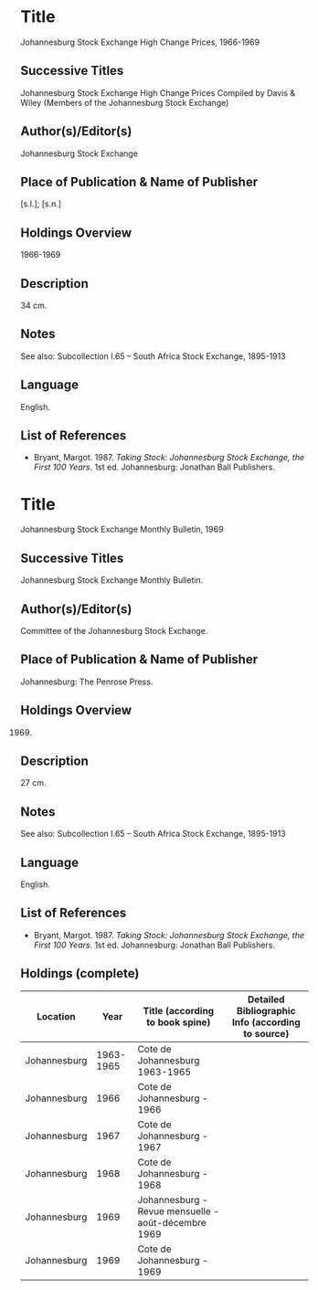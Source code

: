 # Title
Johannesburg Stock Exchange High Change Prices, 1966-1969

## Successive Titles
Johannesburg Stock Exchange High Change Prices Compiled by Davis & Wiley (Members of the Johannesburg Stock Exchange) 

## Author(s)/Editor(s)
Johannesburg Stock Exchange 

## Place of Publication & Name of Publisher
[s.l.]; [s.n.] 

## Holdings Overview
1966-1969

## Description
34 cm.

## Notes
See also:  Subcollection I.65 – South Africa Stock Exchange, 1895-1913

## Language
English.

## List of References
* Bryant, Margot. 1987. *Taking Stock: Johannesburg Stock Exchange, the First 100 Years*. 1st ed. Johannesburg: Jonathan Ball Publishers.

# Title
Johannesburg Stock Exchange Monthly Bulletin, 1969

## Successive Titles
Johannesburg Stock Exchange Monthly Bulletin.

## Author(s)/Editor(s)
Committee of the Johannesburg Stock Exchange.

## Place of Publication & Name of Publisher
Johannesburg: The Penrose Press.

## Holdings Overview
1969.

## Description
27 cm.

## Notes
See also:  Subcollection I.65 – South Africa Stock Exchange, 1895-1913

## Language
English.

## List of References
* Bryant, Margot. 1987. *Taking Stock: Johannesburg Stock Exchange, the First 100 Years*. 1st ed. Johannesburg: Jonathan Ball Publishers.

## Holdings (complete)
| Location     | Year      | Title (according to book spine)                     | Detailed Bibliographic Info (according to source) |
|--------------|-----------|-----------------------------------------------------|---------------------------------------------------|
| Johannesburg | 1963-1965 | Cote de Johannesburg 1963-1965                      |                                                   |
| Johannesburg | 1966      | Cote de Johannesburg - 1966                         |                                                   |
| Johannesburg | 1967      | Cote de Johannesburg - 1967                         |                                                   |
| Johannesburg | 1968      | Cote de Johannesburg - 1968                         |                                                   |
| Johannesburg | 1969      | Johannesburg - Revue mensuelle - août-décembre 1969 |                                                   |
| Johannesburg | 1969      | Cote de Johannesburg - 1969                         |                                                   |

